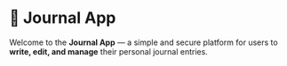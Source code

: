 # 📝 Journal App

Welcome to the **Journal App** — a simple and secure platform for users to **write, edit, and manage** their personal journal entries.
